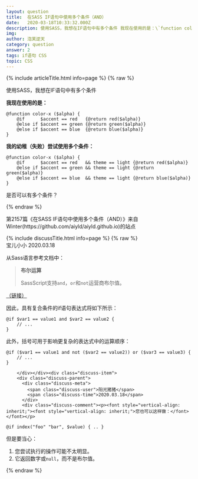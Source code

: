 ```yaml
---
layout: question
title:  在SASS IF语句中使用多个条件（AND）
date:   2020-03-18T10:33:32.000Z
description: 使用SASS，我想在IF语句中有多个条件 我现在使用的是：\`function color-x ($alpha) {    \`if      $a...
img: 
author: 泡芙逆天
category: question
answer: 2
tags: if语句 CSS
topic: CSS
---
```

<div class="article-root">
  <div class="article">
    {% include articleTitle.html info=page %}
    {% raw %}
    <div class="article-content"><p><font style="vertical-align: inherit;"><font style="vertical-align: inherit;">使用SASS，我想在IF语句中有多个条件 </font></font></p>

<p><strong><font style="vertical-align: inherit;"><font style="vertical-align: inherit;">我现在使用的是：</font></font></strong></p>

<pre><code>@function color-x ($alpha) {<font></font>
    @if      $accent == red   {@return red($alpha)} <font></font>
    @else if $accent == green {@return green($alpha)} <font></font>
    @else if $accent == blue  {@return blue($alpha)}<font></font>
}<font></font>
</code></pre>

<p><strong><font style="vertical-align: inherit;"><font style="vertical-align: inherit;">我的幼稚（失败）尝试使用多个条件：</font></font></strong></p>

<pre><code>@function color-x ($alpha) {<font></font>
    @if      $accent == red   &amp;&amp; theme == light {@return red($alpha)} <font></font>
    @else if $accent == green &amp;&amp; theme == light {@return green($alpha)} <font></font>
    @else if $accent == blue  &amp;&amp; theme == light {@return blue($alpha)}<font></font>
}<font></font>
</code></pre>

<p><font style="vertical-align: inherit;"><font style="vertical-align: inherit;">是否可以有多个条件？</font></font></p></div>
    {% endraw %}
  </div>
  <p class="winter_mark">第2157篇《在SASS IF语句中使用多个条件（AND）》来自Winter(https://github.com/aiyld/aiyld.github.io)的站点</p>
  <div class="discuss-wrapper">
    {% include discussTitle.html info=page %}
    {% raw %}
    <div class="discuss-item">
        <div class="discuss-parent">
          <div class="discuss-meta">
            <span class="discuss-user">宝儿小小</span>
            <span class="discuss-time">2020.03.18</span>
          </div>
          <div class="discuss-comment"><p><font style="vertical-align: inherit;"><font style="vertical-align: inherit;">从Sass语言参考文档中：</font></font></p>

<blockquote>
  <p><strong><font style="vertical-align: inherit;"><font style="vertical-align: inherit;">布尔运算</font></font></strong></p>
  
  <p><font style="vertical-align: inherit;"><font style="vertical-align: inherit;">SassScript支持</font></font><code>and</code><font style="vertical-align: inherit;"><font style="vertical-align: inherit;">，</font></font><code>or</code><font style="vertical-align: inherit;"><font style="vertical-align: inherit;">和</font></font><code>not</code><font style="vertical-align: inherit;"><font style="vertical-align: inherit;">运营商布尔值。</font></font></p>
</blockquote>

<p><a href="http://sass-lang.com/docs/yardoc/file.SASS_REFERENCE.html#boolean_operations" rel="noreferrer"><font style="vertical-align: inherit;"><font style="vertical-align: inherit;">（链接）</font></font></a></p>

<p><font style="vertical-align: inherit;"><font style="vertical-align: inherit;">因此，具有复合条件的if语句表达式将如下所示：</font></font></p>

<pre><code>@if $var1 == value1 and $var2 == value2 {<font></font>
    // ...<font></font>
}<font></font>
</code></pre>

<p><font style="vertical-align: inherit;"><font style="vertical-align: inherit;">此外，括号可用于影响更复杂的表达式中的运算顺序：</font></font></p>

<pre><code>@if ($var1 == value1 and not ($var2 == value2)) or ($var3 == value3) {<font></font>
    // ...<font></font>
} <font></font>
</code></pre></div>
        </div></div><div class="discuss-item">
        <div class="discuss-parent">
          <div class="discuss-meta">
            <span class="discuss-user">阳光猪猪</span>
            <span class="discuss-time">2020.03.18</span>
          </div>
          <div class="discuss-comment"><p><font style="vertical-align: inherit;"><font style="vertical-align: inherit;">您也可以这样做：</font></font></p>

<pre><code>@if index("foo" "bar", $value) { .. }
</code></pre>

<p><font style="vertical-align: inherit;"><font style="vertical-align: inherit;">但是要当心：</font></font></p>

<ol>
<li><font style="vertical-align: inherit;"><font style="vertical-align: inherit;">您尝试执行的操作可能不太明显。</font></font></li>
<li><font style="vertical-align: inherit;"><font style="vertical-align: inherit;">它返回数字或</font></font><code>null</code><font style="vertical-align: inherit;"><font style="vertical-align: inherit;">，而不是布尔值。</font></font></li>
</ol></div>
        </div></div>
    {% endraw %}
  </div>
<div>
